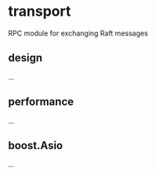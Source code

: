 # transport

RPC module for exchanging Raft messages

## design

...

## performance

...

## boost.Asio

...